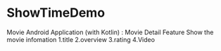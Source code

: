 # ShowTimeDemo
Movie Android Application (with Kotlin)  : Movie Detail Feature
  Show the movie infomation  1.title 2.overview 3.rating 4.Video

